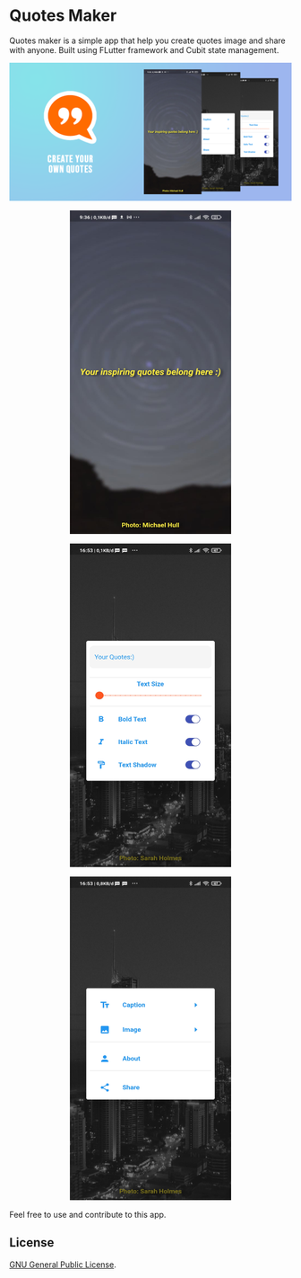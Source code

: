 # Quotes Maker
Quotes maker is a simple app that help you create quotes image and share with anyone. Built using FLutter framework and Cubit state management.

  <p align="center">
  <img src="Screenshot/title.png">
  </p>
<tr>
<p align="center">
  <img src="Screenshot/ss1.jpg" width="288" height="576">
  </p>
  <p align="center">
  <img src="Screenshot/ss2.jpg" width="288" height="576">
  </p><p align="center">
  <img src="Screenshot/ss3.jpg" width="288" height="576">
  </p>
  </tr>
  
Feel free to use and contribute to this app.

## License
[GNU General Public License](https://www.gnu.org/licenses/gpl-3.0.html).
